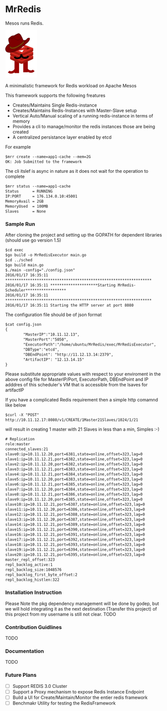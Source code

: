 # MrRedis  

Mesos runs Redis.

<img src="./logo.jpg" width="20%" height="20%"> 

A minimalistic framework for Redis workload on Apache Mesos

This framework supports the following freatures

 * Creates/Maintains Single Redis-instance
 * Creates/Maintains Redis-Instances with Master-Slave setup 
 * Vertical Auto/Manual scaling of a running redis-instance in terms of memory
 * Provides a cli to manage/monitor the redis instances those are being created 
 * A centralized persistance layer enabled by etcd

For example

```
$mrr create --name=app1-cache --mem=2G 
OK: Job Submitted to the framework
```

The cli itslef is async in nature as it does not wait for the operation to complete

```
$mrr status --name=app1-cache 
Status		= RUNNING
IP:PORT		= 176.134.0.10:45001
MemoryAvail	= 2GB
MemoryUsed	= 100MB
Slaves		= None
```

### Sample Run
After cloning the project and setting up the GOPATH for dependent libraries (should use go version 1.5)
```
$cd exec
$go build -o MrRedisExecutor main.go
$cd ../sched
$go build main.go
$./main -config="./config.json"
2016/01/17 16:35:11 *****************************************************************
2016/01/17 16:35:11 *********************Starting MrRedis-Scheduler******************
2016/01/17 16:35:11 *****************************************************************
2016/01/17 16:35:11 Starting the HTTP server at port 8080
```

The configuration file should be of json format

```
$cat config.json
{
        "MasterIP":"10.11.12.13",
        "MasterPort":"5050",
        "ExecutorPath":"/home/ubuntu/MrRedis/exec/MrRedisExecutor",
        "DBType":"etcd",
        "DBEndPoint": "http://11.12.13.14:2379",
        "ArtifactIP": "12.13.14.15"
}

```

Please substitute appropriate values with respect to your enviroment in the above config file for MasterIP/Port, ExecutorPath, DBEndPoint and IP adddres of this scheduler's VM that is accessible from the lsaves for artifactIP

If you have a complicated Redis requirement then a simple http comamnd like below 
```
$curl -X "POST" http://10.11.12.17:8080/v1/CREATE/1Master21Slaves/1024/1/21
```
will result in creating 1 master with 21 Slaves in less than a min, Simples :-)

```
# Replication
role:master
connected_slaves:21
slave0:ip=10.11.12.20,port=6381,state=online,offset=323,lag=0
slave1:ip=10.11.12.21,port=6382,state=online,offset=323,lag=0
slave2:ip=10.11.12.20,port=6382,state=online,offset=323,lag=0
slave3:ip=10.11.12.21,port=6383,state=online,offset=323,lag=0
slave4:ip=10.11.12.21,port=6384,state=online,offset=323,lag=0
slave5:ip=10.11.12.20,port=6383,state=online,offset=323,lag=0
slave6:ip=10.11.12.21,port=6385,state=online,offset=323,lag=0
slave7:ip=10.11.12.20,port=6384,state=online,offset=323,lag=0
slave8:ip=10.11.12.21,port=6386,state=online,offset=323,lag=0
slave9:ip=10.11.12.20,port=6385,state=online,offset=323,lag=0
slave10:ip=10.11.12.21,port=6387,state=online,offset=323,lag=0
slave11:ip=10.11.12.20,port=6386,state=online,offset=323,lag=0
slave12:ip=10.11.12.21,port=6388,state=online,offset=323,lag=0
slave13:ip=10.11.12.20,port=6387,state=online,offset=323,lag=0
slave14:ip=10.11.12.21,port=6389,state=online,offset=323,lag=0
slave15:ip=10.11.12.21,port=6390,state=online,offset=323,lag=0
slave16:ip=10.11.12.21,port=6391,state=online,offset=323,lag=0
slave17:ip=10.11.12.21,port=6392,state=online,offset=323,lag=0
slave18:ip=10.11.12.21,port=6393,state=online,offset=323,lag=0
slave19:ip=10.11.12.21,port=6394,state=online,offset=323,lag=0
slave20:ip=10.11.12.21,port=6395,state=online,offset=323,lag=0
master_repl_offset:323
repl_backlog_active:1
repl_backlog_size:1048576
repl_backlog_first_byte_offset:2
repl_backlog_histlen:322

```

### Installation Instruction
Please Note the pkg dependency management will be done by godep, but we will hold integrating it as the next destination (Transfer this project) of this project from my username is still not clear.
TODO

### Contribution Guidlines
TODO

### Documentation 
TODO

### Future Plans

- [ ] Support REDIS 3.0 Cluster 
- [ ] Support a Proxy mechanism to expose Redis Instance Endpoint
- [ ] Build a UI for Create/Maintain/Monitor the entier redis framework
- [ ] Benchmakr Utility for testing the RedisFramework 
